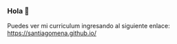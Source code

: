 ### Hola 👋
Puedes ver mi curriculum ingresando al siguiente enlace:
https://santiagomena.github.io/
